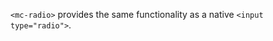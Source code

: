 `<mc-radio>` provides the same functionality as a native `<input type="radio">`.

<!-- example(radio-overview) -->
